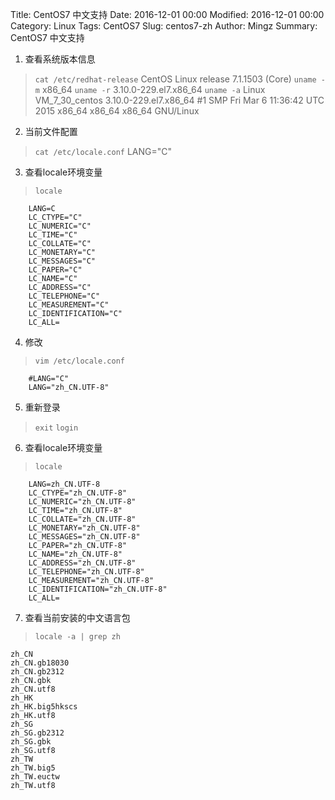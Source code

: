Title: CentOS7 中文支持
Date: 2016-12-01 00:00
Modified: 2016-12-01 00:00
Category: Linux
Tags: CentOS7
Slug: centos7-zh
Author: Mingz
Summary: CentOS7 中文支持

1. 查看系统版本信息
>`cat /etc/redhat-release`
>       CentOS Linux release 7.1.1503 (Core)
>`uname -m`
>       x86_64
>`uname -r`
>       3.10.0-229.el7.x86_64
>`uname -a`
>       Linux VM_7_30_centos 3.10.0-229.el7.x86_64 #1 SMP Fri Mar 6 11:36:42 UTC 2015 x86_64 x86_64 x86_64 GNU/Linux

2. 当前文件配置
>`cat /etc/locale.conf`
>		LANG="C"

3. 查看locale环境变量
>`locale`
>
        LANG=C
        LC_CTYPE="C"
        LC_NUMERIC="C"
        LC_TIME="C"
        LC_COLLATE="C"
        LC_MONETARY="C"
        LC_MESSAGES="C"
        LC_PAPER="C"
        LC_NAME="C"
        LC_ADDRESS="C"
        LC_TELEPHONE="C"
        LC_MEASUREMENT="C"
        LC_IDENTIFICATION="C"
        LC_ALL=

4. 修改
>`vim /etc/locale.conf`
>
		#LANG="C"
		LANG="zh_CN.UTF-8"

5. 重新登录
>`exit`
>`login`

6. 查看locale环境变量
>`locale`
>
        LANG=zh_CN.UTF-8
        LC_CTYPE="zh_CN.UTF-8"
        LC_NUMERIC="zh_CN.UTF-8"
        LC_TIME="zh_CN.UTF-8"
        LC_COLLATE="zh_CN.UTF-8"
        LC_MONETARY="zh_CN.UTF-8"
        LC_MESSAGES="zh_CN.UTF-8"
        LC_PAPER="zh_CN.UTF-8"
        LC_NAME="zh_CN.UTF-8"
        LC_ADDRESS="zh_CN.UTF-8"
        LC_TELEPHONE="zh_CN.UTF-8"
        LC_MEASUREMENT="zh_CN.UTF-8"
        LC_IDENTIFICATION="zh_CN.UTF-8"
        LC_ALL=

7. 查看当前安装的中文语言包
>`locale -a | grep zh`
>
```
zh_CN
zh_CN.gb18030
zh_CN.gb2312
zh_CN.gbk
zh_CN.utf8
zh_HK
zh_HK.big5hkscs
zh_HK.utf8
zh_SG
zh_SG.gb2312
zh_SG.gbk
zh_SG.utf8
zh_TW
zh_TW.big5
zh_TW.euctw
zh_TW.utf8
```
